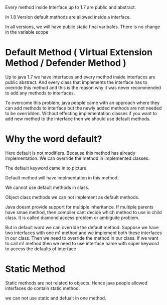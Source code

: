 Every method inside Interface up to 1.7 are public and abstract.

In 1.8 Version default methods are allowed inside a interface.

In all versions, we will have public static final varibales. There  is no change in the variable scope

Default Method ( Virtual Extension Method / Defender Method )
================================================================

Up to java 1.7 we have interfaces and every method inside interfaces are public abstract.
And every class that implements the interface has to override this method and this is the reason why it was never recommended
to add any methods to interfaces.

To overcome this problem, java people came with an approach where they can add methods to interface
but the newly added methods are not needed to be overridden. Without effecting implementation
classes if you want to add new method to the interface then we should use default methods.

Why the word default?
===================================
Here default is not modifiers. Because this method has already implementation.
We can override the method in implemented classes.

The default keyword came in to picture.

Default method will have implmentation in this method.

We cannot use default methods in class.

Object class methods we can not implement as default methods.

Java doesnt provide support for multiple inheritance. If multiple parents have smae method, 
then compiler cant decide which method to use in child class. It is called diamond access problem
or ambiguite problem.

But in default word we can override the default method.
Suppose we have two interfaces with one m1 method and we implement both these
interfaces in our class. Then we need to override the method in our class.
If we want to call m1 method then we need to use interface name with super keyword to access the defaults of interface


Static Method
==============================
Static methods are not related to objects. Hence java people allowed interfaces do contain
static method.


we can not use static and defualt in one method.
